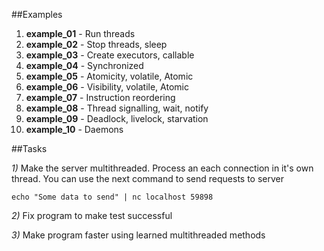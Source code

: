 ##Examples

1) **example_01**  - Run threads
2) **example_02**  - Stop threads, sleep
3) **example_03**  - Create executors, callable
4) **example_04**  - Synchronized
5) **example_05**  - Atomicity, volatile, Atomic
6) **example_06**  - Visibility, volatile, Atomic
7) **example_07**  - Instruction reordering
8) **example_08**  - Thread signalling, wait, notify
9) **example_09**  - Deadlock, livelock, starvation
19) **example_10**  - Daemons

##Tasks

*1)*  Make the server multithreaded. Process an each connection in it's own thread.
You can use the next command to send requests to server
 
`echo "Some data to send" | nc localhost 59898 `

*2)* Fix program to make test successful 

*3)* Make program faster using learned multithreaded methods
